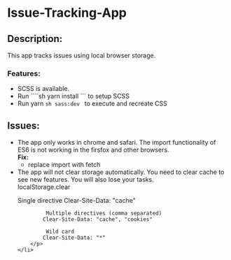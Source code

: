 # Issue-Tracking-App
## Description:
This app tracks issues using local browser storage.

### Features: 
- SCSS is available. 
- Run ````sh yarn install ``` to setup SCSS 
- Run yarn ```sh sass:dev ``` to execute and recreate CSS


## Issues: 
<ul>
    <li>The app only works in chrome and safari. The import functionality of ES6 is not working in the firsfox and other browsers. 
    <br> <b>Fix:</b>
        <ul> 
            <li> replace import with fetch </li>   
        </ul>
    </li>
    <li>The app will not clear storage automatically. You need to clear cache to see new features. You will also lose your tasks.
        <br> localStorage.clear
        <p> Single directive
            Clear-Site-Data: "cache"

             Multiple directives (comma separated)
            Clear-Site-Data: "cache", "cookies"

             Wild card
            Clear-Site-Data: "*"
        </p>
    </li>
</ul>